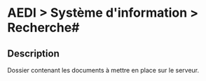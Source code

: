 # AEDI > Système d'information > Recherche#

## Description ##
Dossier contenant les documents à mettre en place sur le serveur.